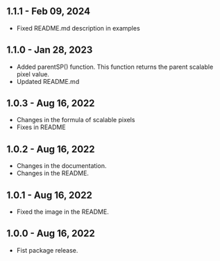 ## 1.1.1 - Feb 09, 2024

- Fixed README.md description in examples

## 1.1.0 - Jan 28, 2023

- Added parentSP() function. This function returns the parent scalable pixel value.
- Updated README.md

## 1.0.3 - Aug 16, 2022

- Changes in the formula of scalable pixels
- Fixes in README

## 1.0.2 - Aug 16, 2022

- Changes in the documentation.
- Changes in the README.

## 1.0.1 - Aug 16, 2022

- Fixed the image in the README.

## 1.0.0 - Aug 16, 2022

- Fist package release.
